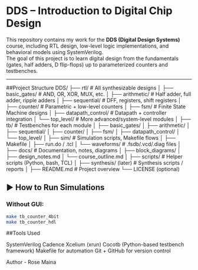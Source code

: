 # DDS – Introduction to Digital Chip Design

This repository contains my work for the **DDS (Digital Design Systems)** course, including RTL design, low-level logic implementations, and behavioral models using SystemVerilog.  
The goal of this project is to learn digital design from the fundamentals (gates, half adders, D flip-flops) up to parameterized counters and testbenches.

---

##Project Structure
DDS/
├── rtl/                      # All synthesizable designs
│   ├── basic_gates/          # AND, OR, XOR, MUX, etc.
│   ├── arithmetic/           # Half adder, full adder, ripple adders
│   ├── sequential/           # DFF, registers, shift registers
│   ├── counter/              # Parametric + low-level counters
│   ├── fsm/                  # Finite State Machine designs
│   ├── datapath_control/     # Datapath + controller integration
│   └── top_level/            # More advanced/system-level modules
│
├── tb/                       # Testbenches for each module
│   ├── basic_gates/
│   ├── arithmetic/
│   ├── sequential/
│   ├── counter/
│   ├── fsm/
│   ├── datapath_control/
│   └── top_level/
│
├── sim/                      # Simulation scripts, Makefile flows
│   ├── Makefile
│   ├── run.do / .tcl
│   └── waveforms/            # .fsdb/.vcd/.diag files
│
├── docs/                     # Documentation, notes, diagrams
│   ├── block_diagrams/
│   ├── design_notes.md
│   └── course_outline.md
│
├── scripts/                  # Helper scripts (Python, bash, TCL)
│
├── synthesis/ (later)        # Synthesis scripts / reports
│
├── README.md                 # Project overview
└── LICENSE (optional)


## ▶ How to Run Simulations

### Without GUI:
```bash
make tb_counter_4bit
make tb_counter_hdl

```
##Tools Used

SystemVerilog
Cadence Xcelium (xrun)
Cocotb (Python-based testbench framework)
Makefile for automation
Git + GitHub for version control


Author - Rose Maina
